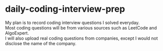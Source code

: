 # daily-coding-interview-prep
My plan is to record coding interview questions I solved everyday.  
Most coding questions will be from various sources such as LeetCode and AlgoExpert.  
I will also upload real coding questions from companies, except I would not disclose the name of the company.
